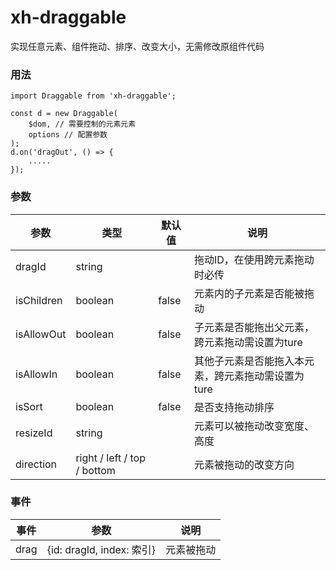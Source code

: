 # xh-draggable

实现任意元素、组件拖动、排序、改变大小，无需修改原组件代码

### 用法

```
import Draggable from 'xh-draggable';

const d = new Draggable(
    $dom, // 需要控制的元素元素
    options // 配置参数
);
d.on('dragOut', () => {
    .....
});

```

### 参数

参数 | 类型 | 默认值 | 说明
---|---|---|---
dragId | string |  | 拖动ID，在使用跨元素拖动时必传
isChildren | boolean | false | 元素内的子元素是否能被拖动
isAllowOut | boolean | false | 子元素是否能拖出父元素，跨元素拖动需设置为ture
isAllowIn | boolean | false | 其他子元素是否能拖入本元素，跨元素拖动需设置为ture
isSort | boolean | false | 是否支持拖动排序
resizeId | string |  | 元素可以被拖动改变宽度、高度
direction | right / left / top / bottom |  | 元素被拖动的改变方向

### 事件

事件 | 参数 | 说明
---|---|---
drag | {id: dragId, index: 索引} | 元素被拖动
